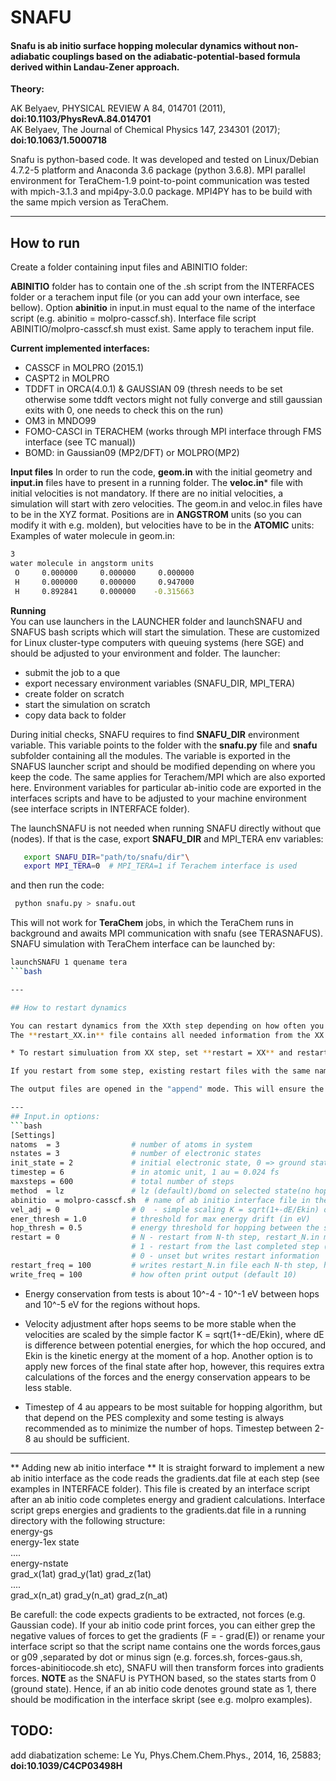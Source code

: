 # SNAFU 

#### Snafu is ab initio surface hopping molecular dynamics without non-adiabatic couplings based on the adiabatic-potential-based formula derived within Landau-Zener approach.

**Theory:** 

AK Belyaev, PHYSICAL REVIEW A 84, 014701 (2011), **doi:10.1103/PhysRevA.84.014701**  
AK Belyaev, The Journal of Chemical Physics 147, 234301 (2017); **doi:10.1063/1.5000718**  


Snafu is python-based code. It was developed and tested on Linux/Debian 4.7.2-5 platform and Anaconda 3.6 package (python 3.6.8). MPI parallel environment for TeraChem-1.9 point-to-point communication was tested with mpich-3.1.3 and mpi4py-3.0.0 package. MPI4PY has to be build with the same mpich version as TeraChem. 

---

## How to run

Create a folder containing input files and ABINITIO folder:    

**ABINITIO** folder has to contain one of the .sh script from the INTERFACES folder or a terachem input file (or you can add your own interface, see bellow). Option **abinitio** in input.in must equal to the name of the interface script (e.g. abinitio = molpro-casscf.sh). Interface file script ABINITIO/molpro-casscf.sh must exist. Same apply to terachem input file.

**Current implemented interfaces:**    
* CASSCF in MOLPRO (2015.1)   
* CASPT2 in MOLPRO   
* TDDFT  in ORCA(4.0.1) & GAUSSIAN 09 (thresh needs to be set otherwise some tddft vectors might not fully converge and still gaussian exits with 0, one needs to check this on the run)  
* OM3    in MNDO99   
* FOMO-CASCI in TERACHEM (works through MPI interface through FMS interface (see TC manual))  
* BOMD: in Gaussian09 (MP2/DFT) or MOLPRO(MP2)  
 
**Input files**
In order to run the code, **geom.in** with the initial geometry and **input.in** files have to present in a running folder.
The **veloc.in*** file with initial velocities is not mandatory. If there are no initial velocities, a simulation will start with zero velocities.
The geom.in and veloc.in files have to be in the XYZ format. Positions are in **ANGSTROM** units (so you can modify it with e.g. molden), but velocities have to be in the **ATOMIC** units:  
Examples of water molecule in geom.in:  
```bash
3  
water molecule in angstorm units
 O     0.000000     0.000000     0.000000
 H     0.000000     0.000000     0.947000
 H     0.892841     0.000000    -0.315663  
```
 
**Running**  
You can use launchers in the LAUNCHER folder and launchSNAFU and SNAFUS bash scripts which will start the simulation. These are customized for Linux cluster-type computers with queuing systems (here SGE) and should be adjusted to your environment and folder. 
The launcher:  
- submit the job to a que
- export necessary environment variables (SNAFU_DIR, MPI_TERA)
- create folder on scratch  
- start the simulation on scratch
- copy data back to folder


During initial checks, SNAFU requires to find **SNAFU_DIR** environment variable. This variable points to the folder with the **snafu.py** file and **snafu** subfolder containing all the modules. The variable is exported in the SNAFUS launcher script and should be modified depending on where you keep the code. The same applies for Terachem/MPI which are also exported here. Environment variables for particular ab-initio code are exported in the interfaces scripts and have to be adjusted to your machine environment (see interface scripts in INTERFACE folder).


The launchSNAFU is not needed when running SNAFU directly without que (nodes). If that is the case, export **SNAFU_DIR** and MPI_TERA env variables:  
```bash
   export SNAFU_DIR="path/to/snafu/dir"\
   export MPI_TERA=0  # MPI_TERA=1 if Terachem interface is used  
```
and then run the code:  
```bash
 python snafu.py > snafu.out
```

This will not work for **TeraChem** jobs, in which the TeraChem runs in background and awaits MPI communication with snafu (see TERASNAFUS). SNAFU simulation with TeraChem interface can be launched by:    
```bash
launchSNAFU 1 quename tera
```bash

---

## How to restart dynamics

You can restart dynamics from the XXth step depending on how often you wrote restart files during the original simulation.  
The **restart_XX.in** file contains all needed information from the XX simulation step. Option **restart_freq = XX** sets the interval for writing a restart file (restart_freq = 100=> restart_100.in, restart_200.in,restart_300.in etc). 

* To restart simuluation from XX step, set **restart = XX** and restart_XX.in file must be in executing folder.

If you restart from some step, existing restart files with the same name will be overwritten (e.g. if you restart from 10th step, all restart files after that step will be overwritten). However, during the restart process, all previous output files (i.e. movie.xyz, energies.dat, restart*.in files, state.dat, snafu.out, velocities.xyz and PES.dat) will be copied to the folder named **PREV_RUN${N}** where N depends a on number of previous restarts (PREV_RUN0 folder contains original simulation data).  

The output files are opened in the "append" mode. This will ensure the continuation of the output files. The restart procedure truncate all the output files after XX step, but the original data are still preserved in a PREV_RUN folder.

---
## Input.in options:
```bash
[Settings]  
natoms  = 3                # number of atoms in system  
nstates = 3                # number of electronic states  
init_state = 2             # initial electronic state, 0 => ground state, 1 => first ex. state  
timestep = 6               # in atomic unit, 1 au = 0.024 fs   
maxsteps = 600             # total number of steps  
method  = lz               # lz (default)/bomd on selected state(no hops allowed)
abinitio  = molpro-casscf.sh  # name of ab initio interface file in the ABINITIO folder
vel_adj = 0                # 0  - simple scaling K = sqrt(1+-dE/Ekin) default, 1- forces from new surface are included into velocity at hop point    
ener_thresh = 1.0          # threshold for max energy drift (in eV)     
hop_thresh = 0.5           # energy threshold for hopping between the states with energy difference less than this (in eV)    
restart = 0                # N - restart from N-th step, restart_N.in must exist
                           # 1 - restart from the last completed step (i.e. restart.in)
                           # 0 - unset but writes restart information
restart_freq = 100         # writes restart_N.in file each N-th step, here N = 100 (100, 200, etc.) (default = 100)  
write_freq = 100           # how often print output (default 10) 
```

* Energy conservation from tests is about 10^-4 - 10^-1 eV between hops  and 10^-5 eV for the regions without hops. 

* Velocity adjustment after hops seems to be more stable when the velocities are scaled by the simple factor K = sqrt(1+-dE/Ekin), where dE is difference between potential energies, for which the hop occured, and Ekin is the kinetic energy at the moment of a hop. Another option is to apply new forces of the final state after hop, however, this requires extra calculations of the forces and the energy conservation appears to be less stable.

* Timestep of 4 au appears to be most suitable for hopping algorithm, but that depend on the PES complexity and some testing is always recommended as to minimize the number of hops. Timestep between 2-8 au should be sufficient.

---

** Adding new ab initio interface **
It is straight forward to implement a new ab initio interface as the code reads the gradients.dat file at each step (see examples in INTERFACE folder). This file is created by an interface script after an ab initio code completes energy and gradient calculations. Interface script greps energies and gradients to the gradients.dat file in a running directory with the following structure:  
energy-gs  
energy-1ex state  
....  
energy-nstate  
grad_x(1at) grad_y(1at) grad_z(1at)  
....  
grad_x(n_at) grad_y(n_at) grad_z(n_at)  

Be carefull: the code expects gradients to be extracted, not forces (e.g. Gaussian code). If your ab initio code print forces, you can either grep the negative values of forces to get the gradients (F = - grad(E)) or rename your interface script so that the script name contains one the words forces,gaus or g09 ,separated by dot or minus sign (e.g. forces.sh, forces-gaus.sh, forces-abinitiocode.sh etc), SNAFU will then transform forces into gradients forces.
**NOTE** as the SNAFU is PYTHON based, so the states starts from 0 (ground state). Hence, if an ab initio code denotes ground state as 1, there should be modification in the interface skript (see e.g. molpro examples). 

## TODO:
add diabatization scheme: Le Yu, Phys.Chem.Chem.Phys., 2014, 16, 25883; **doi:10.1039/C4CP03498H**  
